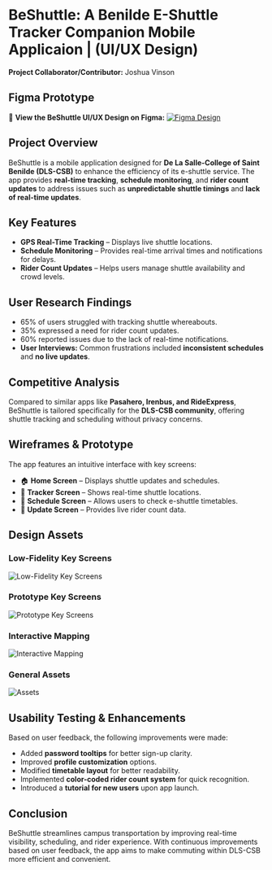 # BeShuttle: A Benilde E-Shuttle Tracker Companion Mobile Applicaion | (UI/UX Design)
**Project Collaborator/Contributor:** Joshua Vinson

## Figma Prototype
🔗 **View the BeShuttle UI/UX Design on Figma:** [![Figma Design](https://img.shields.io/badge/Figma-Design-blue?logo=figma)](https://www.figma.com/design/C4ZpiRVb1JbIQXDKcskcCd/BeShuttle-Prototypes---UIUX?node-id=7-1777&t=kUixTEZ9awkFP32Y-1)

## Project Overview
BeShuttle is a mobile application designed for **De La Salle-College of Saint Benilde (DLS-CSB)** to enhance the efficiency of its e-shuttle service. The app provides **real-time tracking**, **schedule monitoring**, and **rider count updates** to address issues such as **unpredictable shuttle timings** and **lack of real-time updates**.

## Key Features
- **GPS Real-Time Tracking** – Displays live shuttle locations.
- **Schedule Monitoring** – Provides real-time arrival times and notifications for delays.
- **Rider Count Updates** – Helps users manage shuttle availability and crowd levels.

## User Research Findings
- 65% of users struggled with tracking shuttle whereabouts.
- 35% expressed a need for rider count updates.
- 60% reported issues due to the lack of real-time notifications.
- **User Interviews:** Common frustrations included **inconsistent schedules** and **no live updates**.

## Competitive Analysis
Compared to similar apps like **Pasahero, Irenbus, and RideExpress**, BeShuttle is tailored specifically for the **DLS-CSB community**, offering shuttle tracking and scheduling without privacy concerns.

## Wireframes & Prototype
The app features an intuitive interface with key screens:
- 🏠 **Home Screen** – Displays shuttle updates and schedules.
- 📍 **Tracker Screen** – Shows real-time shuttle locations.
- 📅 **Schedule Screen** – Allows users to check e-shuttle timetables.
- 🔢 **Update Screen** – Provides live rider count data.

## Design Assets

### Low-Fidelity Key Screens
![Low-Fidelity Key Screens](low-fidelity-key-screens.png)

### Prototype Key Screens
![Prototype Key Screens](prototype-key-screens.png)

### Interactive Mapping
![Interactive Mapping](interactive-mapping.png)

### General Assets
![Assets](assets.png)

## Usability Testing & Enhancements
Based on user feedback, the following improvements were made:
- Added **password tooltips** for better sign-up clarity.
- Improved **profile customization** options.
- Modified **timetable layout** for better readability.
- Implemented **color-coded rider count system** for quick recognition.
- Introduced a **tutorial for new users** upon app launch.

## Conclusion
BeShuttle streamlines campus transportation by improving real-time visibility, scheduling, and rider experience. With continuous improvements based on user feedback, the app aims to make commuting within DLS-CSB more efficient and convenient.
